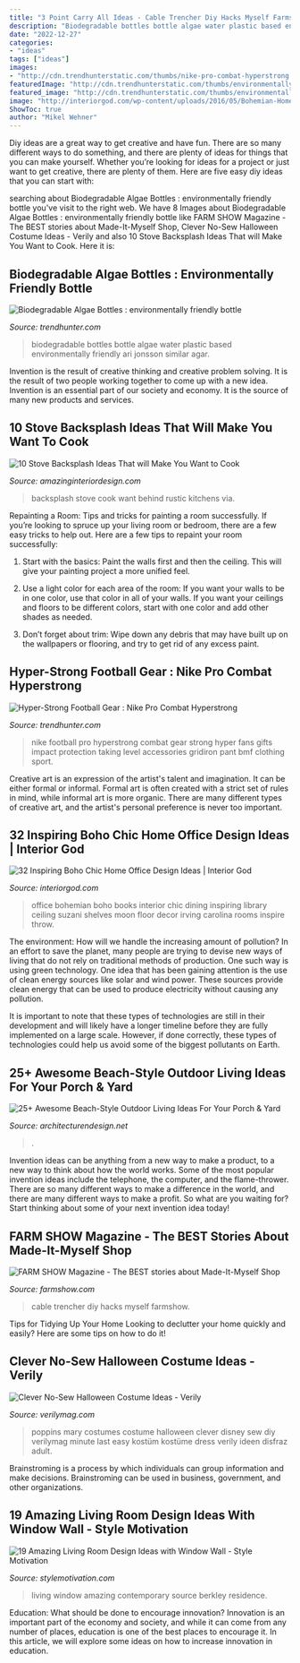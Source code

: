 ```yaml
---
title: "3 Point Carry All Ideas - Cable Trencher Diy Hacks Myself Farmshow"
description: "Biodegradable bottles bottle algae water plastic based environmentally friendly ari jonsson similar agar"
date: "2022-12-27"
categories:
- "ideas"
tags: ["ideas"]
images:
- "http://cdn.trendhunterstatic.com/thumbs/nike-pro-combat-hyperstrong.jpeg"
featuredImage: "http://cdn.trendhunterstatic.com/thumbs/environmentally-friendly-bottle.jpeg"
featured_image: "http://cdn.trendhunterstatic.com/thumbs/environmentally-friendly-bottle.jpeg"
image: "http://interiorgod.com/wp-content/uploads/2016/05/Bohemian-Home-Office-Design-Ideas.jpg"
ShowToc: true
author: "Mikel Wehner"
---
```



Diy ideas are a great way to get creative and have fun. There are so many different ways to do something, and there are plenty of ideas for things that you can make yourself. Whether you’re looking for ideas for a project or just want to get creative, there are plenty of them. Here are five easy diy ideas that you can start with: 

	

		
searching about Biodegradable Algae Bottles : environmentally friendly bottle you've visit to the right web. We have 8 Images about Biodegradable Algae Bottles : environmentally friendly bottle like FARM SHOW Magazine - The BEST stories about Made-It-Myself Shop, Clever No-Sew Halloween Costume Ideas - Verily and also 10 Stove Backsplash Ideas That will Make You Want to Cook. Here it is:
		
    
## Biodegradable Algae Bottles : Environmentally Friendly Bottle

<img loading=lazy src="http://cdn.trendhunterstatic.com/thumbs/environmentally-friendly-bottle.jpeg" onerror="this.onerror=null;this.src='https://tse1.mm.bing.net/th?id=OIP.lVoDZ5atyi5B0_SvQ3GtLQHaE7&amp;pid=15.1';" alt="Biodegradable Algae Bottles : environmentally friendly bottle">

_Source: trendhunter.com_

>biodegradable bottles bottle algae water plastic based environmentally friendly ari jonsson similar agar. 

	

Invention is the result of creative thinking and creative problem solving. It is the result of two people working together to come up with a new idea. Invention is an essential part of our society and economy. It is the source of many new products and services.

    
## 10 Stove Backsplash Ideas That Will Make You Want To Cook

<img loading=lazy src="http://www.amazinginteriordesign.com/wp-content/uploads/2016/07/10-stove-backsplash-ideas-that-will-make-you-want-to-cook-5.jpg" onerror="this.onerror=null;this.src='https://tse1.mm.bing.net/th?id=OIP.mCaq0v_TN22Y1xDJ9enkNwHaLD&amp;pid=15.1';" alt="10 Stove Backsplash Ideas That will Make You Want to Cook">

_Source: amazinginteriordesign.com_

>backsplash stove cook want behind rustic kitchens via. 

	

Repainting a Room: Tips and tricks for painting a room successfully.
If you’re looking to spruce up your living room or bedroom, there are a few easy tricks to help out. Here are a few tips to repaint your room successfully:
1) Start with the basics: Paint the walls first and then the ceiling. This will give your painting project a more unified feel.

2) Use a light color for each area of the room: If you want your walls to be in one color, use that color in all of your walls. If you want your ceilings and floors to be different colors, start with one color and add other shades as needed.

3) Don’t forget about trim: Wipe down any debris that may have built up on the wallpapers or flooring, and try to get rid of any excess paint.

    
## Hyper-Strong Football Gear : Nike Pro Combat Hyperstrong

<img loading=lazy src="http://cdn.trendhunterstatic.com/thumbs/nike-pro-combat-hyperstrong.jpeg" onerror="this.onerror=null;this.src='https://tse4.mm.bing.net/th?id=OIP.eR841eXVy4jlF3NAO99x6QHaJ4&amp;pid=15.1';" alt="Hyper-Strong Football Gear : Nike Pro Combat Hyperstrong">

_Source: trendhunter.com_

>nike football pro hyperstrong combat gear strong hyper fans gifts impact protection taking level accessories gridiron pant bmf clothing sport. 

	

Creative art is an expression of the artist's talent and imagination. It can be either formal or informal. Formal art is often created with a strict set of rules in mind, while informal art is more organic. There are many different types of creative art, and the artist's personal preference is never too important.

    
## 32 Inspiring Boho Chic Home Office Design Ideas | Interior God

<img loading=lazy src="http://interiorgod.com/wp-content/uploads/2016/05/Bohemian-Home-Office-Design-Ideas.jpg" onerror="this.onerror=null;this.src='https://tse4.mm.bing.net/th?id=OIP.g-uF7jU34rr1jlA9M4WFIAHaKY&amp;pid=15.1';" alt="32 Inspiring Boho Chic Home Office Design Ideas | Interior God">

_Source: interiorgod.com_

>office bohemian boho books interior chic dining inspiring library ceiling suzani shelves moon floor decor irving carolina rooms inspire throw. 

	

The environment: How will we handle the increasing amount of pollution?
In an effort to save the planet, many people are trying to devise new ways of living that do not rely on traditional methods of production. One such way is using green technology. 
One idea that has been gaining attention is the use of clean energy sources like solar and wind power. These sources provide clean energy that can be used to produce electricity without causing any pollution. 

It is important to note that these types of technologies are still in their development and will likely have a longer timeline before they are fully implemented on a large scale. However, if done correctly, these types of technologies could help us avoid some of the biggest pollutants on Earth.

    
## 25+ Awesome Beach-Style Outdoor Living Ideas For Your Porch &amp; Yard

<img loading=lazy src="https://cdn.architecturendesign.net/wp-content/uploads/2015/07/AD-Beach-Style-Outdoor-Living-Ideas-08.jpg" onerror="this.onerror=null;this.src='https://tse4.mm.bing.net/th?id=OIP.7pMbefogice94IW7HUsOegHaJ3&amp;pid=15.1';" alt="25+ Awesome Beach-Style Outdoor Living Ideas For Your Porch &amp; Yard">

_Source: architecturendesign.net_

>. 

	

Invention ideas can be anything from a new way to make a product, to a new way to think about how the world works. Some of the most popular invention ideas include the telephone, the computer, and the flame-thrower. There are so many different ways to make a difference in the world, and there are many different ways to make a profit. So what are you waiting for? Start thinking about some of your next invention idea today!

    
## FARM SHOW Magazine - The BEST Stories About Made-It-Myself Shop

<img loading=lazy src="https://www.farmshow.com/images/articles/38/5/31875_l.jpg" onerror="this.onerror=null;this.src='https://tse2.mm.bing.net/th?id=OIP.yXn75dmkPDDyXZkG-oHDrwHaJ4&amp;pid=15.1';" alt="FARM SHOW Magazine - The BEST stories about Made-It-Myself Shop">

_Source: farmshow.com_

>cable trencher diy hacks myself farmshow. 

	

Tips for Tidying Up Your Home
Looking to declutter your home quickly and easily? Here are some tips on how to do it!

    
## Clever No-Sew Halloween Costume Ideas - Verily

<img loading=lazy src="https://verilymag.com/.image/t_share/MTMwMjUzNDgxNzc1Nzc3ODAy/mary-poppins.png" onerror="this.onerror=null;this.src='https://tse3.mm.bing.net/th?id=OIP.naYGuNzYxNPxredxUb8rGAHaKd&amp;pid=15.1';" alt="Clever No-Sew Halloween Costume Ideas - Verily">

_Source: verilymag.com_

>poppins mary costumes costume halloween clever disney sew diy verilymag minute last easy kostüm kostüme dress verily ideen disfraz adult. 

	

Brainstroming is a process by which individuals can group information and make decisions. Brainstroming can be used in business, government, and other organizations.

    
## 19 Amazing Living Room Design Ideas With Window Wall - Style Motivation

<img loading=lazy src="http://www.stylemotivation.com/wp-content/uploads/2013/11/21-Amazing-Living-Room-Design-Ideas-with-Window-Wall-2.jpg" onerror="this.onerror=null;this.src='https://tse2.mm.bing.net/th?id=OIP.G35-K6iieJ0HU1WW3oXGYgAAAA&amp;pid=15.1';" alt="19 Amazing Living Room Design Ideas with Window Wall - Style Motivation">

_Source: stylemotivation.com_

>living window amazing contemporary source berkley residence. 

	

Education: What should be done to encourage innovation?
Innovation is an important part of the economy and society, and while it can come from any number of places, education is one of the best places to encourage it. In this article, we will explore some ideas on how to increase innovation in education.

